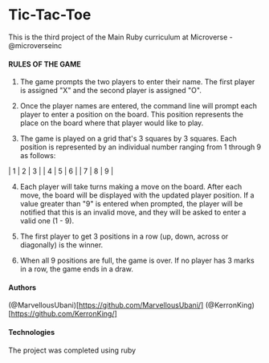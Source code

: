 # Tic-Tac-Toe

This is the third project of the Main Ruby curriculum at Microverse - @microverseinc

#### RULES OF THE GAME

1) The game prompts the two players to enter their name. The first player is assigned "X" and the second player is assigned "O".

2) Once the player names are entered, the command line will prompt each player to enter a position on the board. This position represents the place on the board where that player would like to play. 

3) The game is played on a grid that's 3 squares by 3 squares. Each position is represented by an individual number ranging from 1 through 9 as follows:

|    1    |    2    |    3    |
|    4    |    5    |    6    |
|    7    |    8    |    9    |

4) Each player will take turns making a move on the board. After each move, the board will be displayed with
  the updated player position. If a value greater than "9" is entered when prompted, the player will be notified
  that this is an invalid move, and they will be asked to enter a valid one (1 - 9).

5) The first player to get 3 positions in a row (up, down, across or diagonally) is the winner.

6) When all 9 positions are full, the game is over. If no player has 3 marks in a row, the game ends in a draw.

#### Authors 

(@MarvellousUbani)[https://github.com/MarvellousUbani/] 
(@KerronKing)[https://github.com/KerronKing/]

#### Technologies

The project was completed using ruby
